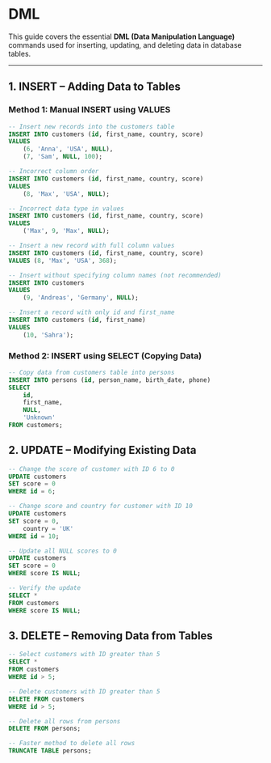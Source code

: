 # DML

This guide covers the essential **DML (Data Manipulation Language)** commands used for inserting, updating, and deleting data in database tables.

---

## 1. INSERT – Adding Data to Tables

### Method 1: Manual INSERT using VALUES
```sql
-- Insert new records into the customers table
INSERT INTO customers (id, first_name, country, score)
VALUES 
    (6, 'Anna', 'USA', NULL),
    (7, 'Sam', NULL, 100);

-- Incorrect column order 
INSERT INTO customers (id, first_name, country, score)
VALUES 
    (8, 'Max', 'USA', NULL);

-- Incorrect data type in values
INSERT INTO customers (id, first_name, country, score)
VALUES 
    ('Max', 9, 'Max', NULL);

-- Insert a new record with full column values
INSERT INTO customers (id, first_name, country, score)
VALUES (8, 'Max', 'USA', 368);

-- Insert without specifying column names (not recommended)
INSERT INTO customers 
VALUES 
    (9, 'Andreas', 'Germany', NULL);

-- Insert a record with only id and first_name
INSERT INTO customers (id, first_name)
VALUES 
    (10, 'Sahra');
```

### Method 2: INSERT using SELECT (Copying Data)
```sql
-- Copy data from customers table into persons
INSERT INTO persons (id, person_name, birth_date, phone)
SELECT
    id,
    first_name,
    NULL,
    'Unknown'
FROM customers;
```


## 2. UPDATE – Modifying Existing Data
```sql
-- Change the score of customer with ID 6 to 0
UPDATE customers
SET score = 0
WHERE id = 6;

-- Change score and country for customer with ID 10
UPDATE customers
SET score = 0,
    country = 'UK'
WHERE id = 10;

-- Update all NULL scores to 0
UPDATE customers
SET score = 0
WHERE score IS NULL;

-- Verify the update
SELECT *
FROM customers
WHERE score IS NULL;
```

## 3. DELETE – Removing Data from Tables
```sql
-- Select customers with ID greater than 5
SELECT *
FROM customers
WHERE id > 5;

-- Delete customers with ID greater than 5
DELETE FROM customers
WHERE id > 5;

-- Delete all rows from persons
DELETE FROM persons;

-- Faster method to delete all rows
TRUNCATE TABLE persons;
```